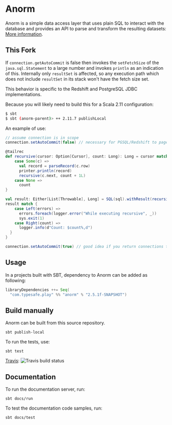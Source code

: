 # Anorm

Anorm is a simple data access layer that uses plain SQL to interact with the database and provides an API to parse and transform the resulting datasets: [More information](docs/manual/working/scalaGuide/main/sql/ScalaAnorm.md).

## This Fork

If `connection.getAutoCommit` is false then invokes the `setFetchSize` of the `java.sql.Statement` to a large
number and invokes `println` as an indication of this. Internally only `resultSet` is affected, so any execution
path which does not include `resultSet` in its stack won't have the fetch size set.

This behavior is specific to the Redshift and PostgreSQL JDBC implementations.

Because you will likely need to build this for a Scala 2.11 configuration:

```bash
$ sbt
$ sbt (anorm-parent)> ++ 2.11.7 publishLocal
```

An example of use:

```scala
// assume connection is in scope
connection.setAutoCommit(false) // necessary for PGSQL/Redshift to page

@tailrec
def recursive(cursor: Option[Cursor], count: Long): Long = cursor match {
    case Some(c) =>
      val record = parseRecord(c.row)
      printer.println(record)
      recursive(c.next, count + 1L)
    case None =>
      count
}

val result: Either[List[Throwable], Long] = SQL(sql).withResult(recursive(_, 0L))
result match {
    case Left(errors) =>
      errors.foreach(logger.error("While executing recursive", _))
      sys.exit(1)
    case Right(count) =>
      logger.info(d"Count: $count%,d") 
  }
}

connection.setAutoCommit(true) // good idea if you return connections to a pool that does not expect autocommit to false
```

## Usage

In a projects built with SBT, dependency to Anorm can be added as following:

```scala
libraryDependencies ++= Seq(
  "com.typesafe.play" %% "anorm" % "2.5.1f-SNAPSHOT")
```

## Build manually

Anorm can be built from this source repository.

    sbt publish-local

To run the tests, use:

    sbt test

[Travis](https://travis-ci.org/playframework/anorm): ![Travis build status](https://travis-ci.org/playframework/anorm.svg?branch=master)

## Documentation

To run the documentation server, run:

    sbt docs/run

To test the documentation code samples, run:

    sbt docs/test
